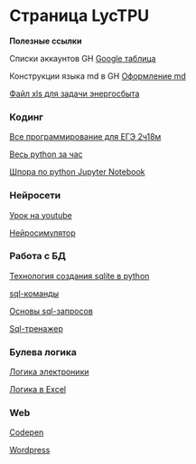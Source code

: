 # Страница LycTPU

**Полезные ссылки**

Списки аккаунтов GH [Google таблица](http://clck.ru/326VLa)

Конструкции языка md в GH  [Оформление md](https://gist.github.com/Jekins/2bf2d0638163f1294637#Links)

[Файл xls для задачи энергосбыта](https://github.com/lyctpu/help/blob/main/Исполнение_Томскэнергосбыт%20в%20ЕИС_.xls)

### Кодинг
[Все программирование для ЕГЭ 2ч18м](https://www.youtube.com/watch?v=iTFwN9ckS9k)

[Весь python за час](https://www.youtube.com/watch?v=-v5m3XnVpC8)

[Шпора по python Jupyter Notebook](https://github.com/pavka21/commit/blob/main/python%20шпора.ipynb)

### Нейросети
[Урок на youtube](https://www.youtube.com/watch?v=n9_gP_ZoviA)

[Нейросимулятор](https://www.lbai.ru/#;show;install)

### Работа с БД
[Технология создания sqlite в python](https://pythonru.com/osnovy/sqlite-v-python)

[sql-команды](https://tproger.ru/translations/sql-recap/)

[Основы sql-запросов](https://youtu.be/_-3rTE8ygnI)

[Sql-тренажер](https://github.com/lyctpu/help/blob/main/dbsql_pr_v0.1.exe)

### Булева логика
[Логика электроники](https://www.youtube.com/watch?v=rva16jfbdWE)

[Логика в Excel](https://urok.1sept.ru/articles/519412?ysclid=l9987yvlcg727714146)

### Web
[Codepen](https://codepen.io/)

[Wordpress](https://wordpress.com/ru/)

